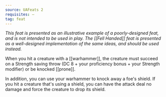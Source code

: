 ```yaml
---
source: UAFeats 2
requisites: —
tag: feat
---
```


_This feat is presented as an illustrative example of a poorly-designed feat, and is not intended to be used in play. The [[Fell Handed]] feat is presented as a well-designed implementation of the same ideas, and should be used instead._

When you hit a creature with a [[warhammer]], the  creature must succeed on a Strength saving  throw (DC 8 + your proficiency bonus + your  Strength modifier) or be knocked [[prone]].

In addition, you can use your warhammer to  knock away a foe's shield. If you hit a creature  that's using a shield, you can have the attack deal  no damage and force the creature to drop its  shield.

